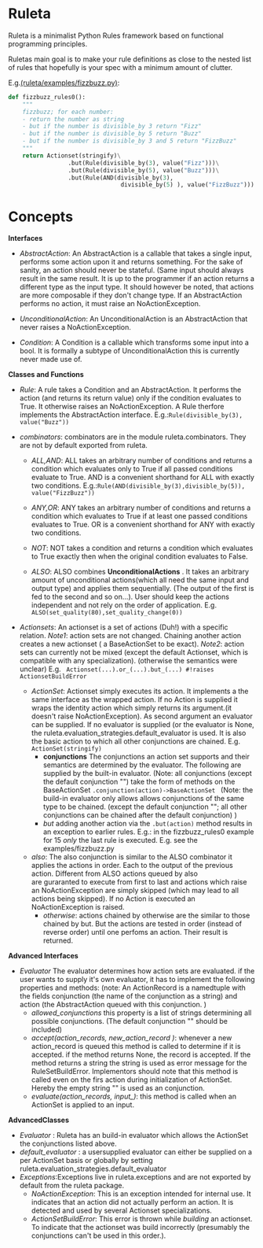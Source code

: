 # Ruleta

Ruleta is a minimalist Python Rules framework based on functional programming 
principles.

Ruletas main goal is to make your rule definitions as close to the nested list
of rules that hopefully is your spec with a minimum amount of clutter.


E.g.[(ruleta/examples/fizzbuzz.py)](https://github.com/Glinrens-corner/ruleta/blob/master/ruleta/examples/fizzbuzz.py):
```python
def fizzbuzz_rules0():
    """
    fizzbuzz; for each number:
    - return the number as string
    - but if the number is divisible_by 3 return "Fizz"
    - but if the number is divisible_by 5 return "Buzz"
    - but if the number is divisible_by 3 and 5 return "FizzBuzz"
    """  
    return Actionset(stringify)\
                 .but(Rule(divisible_by(3), value("Fizz")))\
                 .but(Rule(divisible_by(5), value("Buzz")))\
                 .but(Rule(AND(divisible_by(3),
                                divisible_by(5) ), value("FizzBuzz")))
```

# Concepts
**Interfaces**
* *AbstractAction*: An AbstractAction is a callable that takes a single input, performs some action
  upon it and returns something. For the sake of sanity, an action should never be stateful. (Same input  should always result in the same result.
  It is up to the programmer if an action returns a different type as the
  input type. It should however be noted, that actions are more composable if
  they don't change type.
  If an AbstractAction performs no action, it must raise an
  NoActionException.
* *UnconditionalAction*: An UnconditionalAction is an AbstractAction that
  never raises a NoActionException.
	
* *Condition*: A Condition is a callable which transforms some input into a
  bool. It is formally a subtype of UnconditionalAction this is currently
  never made use of.

**Classes and Functions**

* *Rule*: A rule takes a Condition and an AbstractAction. It performs the
  action (and returns its return value) only if the condition evaluates to True. It otherwise
  raises an NoActionException. A Rule therfore implements the AbstractAction
  interface.
  E.g.:```Rule(divisible_by(3), value("Buzz"))```
* *combinators*: combinators are in the module ruleta.combinators. They are
  not by default exported from ruleta.
  * *ALL,AND*: ALL takes an arbitrary number of conditions and returns a
    condition which evaluates only to True if all passed conditions evaluate
    to True. AND is a convenient shorthand for ALL with exactly two
    conditions.
	E.g.:```Rule(AND(divisible_by(3),divisible_by(5)), value("FizzBuzz"))```
  * *ANY,OR*: ANY takes an arbitrary number of conditions and returns a
    condition which evaluates  to True if at least one passed conditions evaluates
    to True. OR is a convenient shorthand for ANY with exactly two
    conditions.
  * *NOT*: NOT takes a condition and returns a condition which evaluates to
    True exactly then when the original condition evaluates to False.

  * *ALSO*: ALSO combines **UnconditionalActions** . It takes an arbitrary
    amount of unconditional actions(which all need the same input and output
    type) and applies them sequentially. (The output of the first is fed to
    the second and so on...). User should keep the actions independent and not
    rely on the order of application.
	E.g. ```ALSO(set_quality(80),set_quality_change(0))```
	
* *Actionsets*: An actionset is a set of actions (Duh!) with a specific
  relation.
  *Note1*: action sets are not changed. Chaining another action creates a new
  actionset ( a BaseActionSet to be exact).
  *Note2*: action sets can currently not be mixed (except the default
  Actionset, which is compatible with any specialization). (otherwise the semantics
  were unclear) E.g. ``` Actionset(...).or_(...).but_(...) #!raises ActionsetBuildError```
  * *ActionSet*: Actionset simply executes its action. It implements a
    the same interface as the wrapped action. If no Action is supplied it
    wraps the identity action which simply returns its argument.(it doesn't
    raise NoActionException). As second argument an evaluator can be
    supplied. If no evaluator is supplied (or the evaluator is None, the
    ruleta.evaluation_strategies.default\_evaluator is used.
	It is also the basic action to which all other conjunctions are chained.
	E.g. ``` ActionSet(stringify) ```
	* **conjunctions** The conjunctions an action set supports and their
      semantics are determined by the evaluator. The following are supplied by
      the built-in evaluator. 
	  (Note: all conjunctions (except the default conjunction "") take the
      form of methods on the BaseActionSet
      ```.conjunction(action)->BaseActionSet ```
	  (Note: the build-in evaluator only allows allows conjunctions of the
      same type to be chained. (except the default conjunction ""; all other
      conjunctions can be chained after the default conjunction) )
	* *but* adding another action via the ```.but(action)``` method results in
	an exception to earlier rules.
	E.g.: in the fizzbuzz_rules0 example for 15 *only* the last rule is executed.
	E.g. see the examples/fizzbuzz.py
  * *also*:  The also conjunction is similar to the  ALSO  combinator 
    it applies the actions in order. Each to the output of the previous
    action. 
	Different from ALSO actions queued by also  
	are  guraranted to execute from first to last and actions
    which raise an NoActionException are simply skipped (which may lead to all
    actions being skipped). 
	If no Action is executed an NoActionException is raised.
	* *otherwise*: actions chained by otherwise are the similar to
    those chained by but. But the actions are tested in order (instead of
    reverse order) until one
    perfoms an action. Their result is returned.

**Advanced Interfaces**
  * *Evaluator* The evaluator determines how action sets are evaluated.
    if the user wants to supply it's own evaluator, it has to implement the
    following properties and methods:
	(note: An ActionRecord is a namedtuple with the fields conjunction (the
    name of the conjunction as a string) and action (the AbstractAction queued
    with this conjunction. )
    * *allowed_conjunctions* this property is a list of strings determining
      all possible conjunctions. (The default conjunction "" should be included)
    * *accept(action_records, new_action_record )*: whenever a new
      action_record is queued this method is called to determine if it is
      accepted. if the method returns None, the record is accepted. If the
      method returns a string the string is used as error message for the
      RuleSetBuildError.
	  Implementors should note that this method is called even on the firs
      action during initialization of ActionSet. Hereby the empty string "" is
      used as an conjunction.
	* *evaluate(action_records, input_)*: this method is called when an
      ActionSet is applied to an input.
	

**AdvancedClasses**
* *Evaluator* : Ruleta has an build-in evaluator which allows the ActionSet the conjunctions
  listed above. 
* *default_evaluator* : a usersupplied evaluator can either be supplied on a
  per ActionSet basis or globally by setting ruleta.evaluation_strategies.default_evaluator
* *Exceptions*:Exceptions live in ruleta.exceptions and are not exported by
  default from the ruleta package.
   * *NoActionException*: This is an exception intended for internal use.
     It indicates that an action did not actually perform an action.
     It is detected and used by several Actionset specializations.
   * *ActionSetBuildError*: This error is thrown while *building* an
     actionset. To indicate that the actionset was build incorrectly (presumably the conjunctions can't be used in this order.).

	
	


